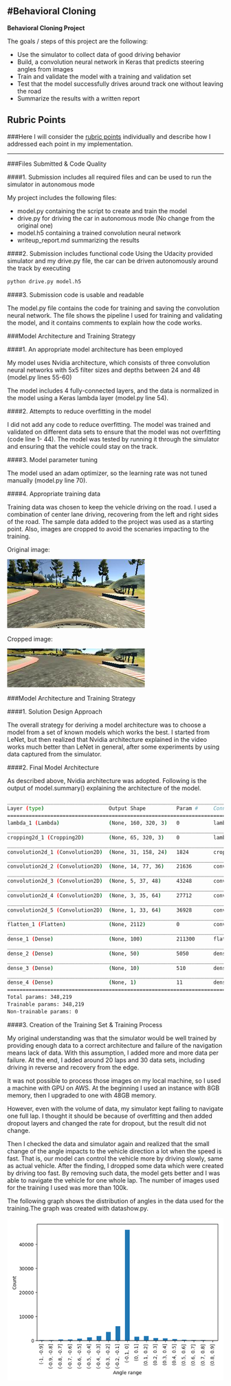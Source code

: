 #**Behavioral Cloning** 
---

**Behavioral Cloning Project**

The goals / steps of this project are the following:
* Use the simulator to collect data of good driving behavior
* Build, a convolution neural network in Keras that predicts steering angles from images
* Train and validate the model with a training and validation set
* Test that the model successfully drives around track one without leaving the road
* Summarize the results with a written report

[//]: # (Image References)
[image1]: ./output_images/original.jpg
[image2]: ./output_images/crop.jpg
[image3]: ./output_images/datadistribution.png
## Rubric Points
###Here I will consider the [rubric points](https://review.udacity.com/#!/rubrics/432/view) individually and describe how I addressed each point in my implementation.  

---
###Files Submitted & Code Quality

####1. Submission includes all required files and can be used to run the simulator in autonomous mode

My project includes the following files:
* model.py containing the script to create and train the model
* drive.py for driving the car in autonomous mode (No change from the original one)
* model.h5 containing a trained convolution neural network 
* writeup_report.md summarizing the results

####2. Submission includes functional code
Using the Udacity provided simulator and my drive.py file, the car can be driven autonomously around the track by executing 
```sh
python drive.py model.h5
```

####3. Submission code is usable and readable

The model.py file contains the code for training and saving the convolution neural network. The file shows the pipeline I used for training and validating the model, and it contains comments to explain how the code works.

###Model Architecture and Training Strategy

####1. An appropriate model architecture has been employed

My model uses Nvidia architecture, which consists of three convolution neural networks with 5x5 filter sizes and depths between 24 and 48 (model.py lines 55-60) 

The model includes 4 fully-connected layers, and the data is normalized in the model using a Keras lambda layer (model.py line 54). 

####2. Attempts to reduce overfitting in the model

I did not add any code to reduce overfitting. The model was trained and validated on different data sets to ensure that the model was not overfitting (code line 1- 44). The model was tested by running it through the simulator and ensuring that the vehicle could stay on the track.

####3. Model parameter tuning

The model used an adam optimizer, so the learning rate was not tuned manually (model.py line 70).

####4. Appropriate training data

Training data was chosen to keep the vehicle driving on the road. I used a combination of center lane driving, recovering from the left and right sides of the road. The sample data added to the project was used as a starting point. Also, images are cropped to avoid the scenaries impacting to the training.

Original image:

![alt text][image1]

Cropped image:

![alt text][image2]


###Model Architecture and Training Strategy

####1. Solution Design Approach

The overall strategy for deriving a model architecture was to choose a model from a set of known models which works the best. I started from LeNet, but then realized that Nvidia architecture explained in the video works much better than LeNet in general, after some experiments by using data captured from the simulator.

####2. Final Model Architecture

As described above, Nvidia architecture was adopted. Following is the output of model.summary() explaining the architecture of the model.

```sh
____________________________________________________________________________________________________
Layer (type)                     Output Shape          Param #     Connected to                     
====================================================================================================
lambda_1 (Lambda)                (None, 160, 320, 3)   0           lambda_input_1[0][0]             
____________________________________________________________________________________________________
cropping2d_1 (Cropping2D)        (None, 65, 320, 3)    0           lambda_1[0][0]                   
____________________________________________________________________________________________________
convolution2d_1 (Convolution2D)  (None, 31, 158, 24)   1824        cropping2d_1[0][0]               
____________________________________________________________________________________________________
convolution2d_2 (Convolution2D)  (None, 14, 77, 36)    21636       convolution2d_1[0][0]            
____________________________________________________________________________________________________
convolution2d_3 (Convolution2D)  (None, 5, 37, 48)     43248       convolution2d_2[0][0]            
____________________________________________________________________________________________________
convolution2d_4 (Convolution2D)  (None, 3, 35, 64)     27712       convolution2d_3[0][0]            
____________________________________________________________________________________________________
convolution2d_5 (Convolution2D)  (None, 1, 33, 64)     36928       convolution2d_4[0][0]            
____________________________________________________________________________________________________
flatten_1 (Flatten)              (None, 2112)          0           convolution2d_5[0][0]            
____________________________________________________________________________________________________
dense_1 (Dense)                  (None, 100)           211300      flatten_1[0][0]                  
____________________________________________________________________________________________________
dense_2 (Dense)                  (None, 50)            5050        dense_1[0][0]                    
____________________________________________________________________________________________________
dense_3 (Dense)                  (None, 10)            510         dense_2[0][0]                    
____________________________________________________________________________________________________
dense_4 (Dense)                  (None, 1)             11          dense_3[0][0]                    
====================================================================================================
Total params: 348,219
Trainable params: 348,219
Non-trainable params: 0
```

####3. Creation of the Training Set & Training Process

My original understanding was that  the simulator would be well trained by providing enough data to a correct architecture and failure of the navigation means lack of data. With this assumption, I added more and more data per failure. At the end, I added around 20 laps and 30 data sets, including driving in reverse and recovery from the edge. 

It was not possible to process those images on my local machine, so I used a machine with GPU on AWS. At the beginning I used an instance with 8GB memory, then I upgraded to one with 48GB memory.

However, even with the volume of data, my simulator kept failing to navigate one full lap. I thought it should be because of overfitting and then added dropout layers and changed the rate for dropout, but the result did not change.

Then I checked the data and simulator again and realized that the small change of the angle impacts to the vehicle direction a lot when the speed is fast. That is, our model can control the vehicle more by driving slowly, same as actual vehicle. After the finding, I dropped some data which were created by driving too fast. By removing such data, the model gets better and I was able to navigate the vehicle for one whole lap. The number of images used for the training I used was more than 100k. 

The following graph shows the distribution of angles in the data used for the training.The graph was created with datashow.py.

![alt text][image3]
